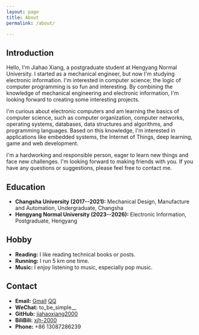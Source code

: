 ```yaml
---
layout: page
title: About
permalink: /about/

---
```


## Introduction

Hello, I'm Jiahao Xiang, a postgraduate student at Hengyang Normal University. I started as a mechanical engineer, but now I'm studying electronic information. I'm interested in computer science; the logic of computer programming is so fun and interesting. By combining the knowledge of mechanical engineering and electronic information, I'm looking forward to creating some interesting projects.

I'm curious about electronic computers and am learning the basics of computer science, such as computer organization, computer networks, operating systems, databases, data structures and algorithms, and programming languages. Based on this knowledge, I'm interested in applications like embedded systems, the Internet of Things, deep learning, game and web development.

I'm a hardworking and responsible person, eager to learn new things and face new challenges. I'm looking forward to making friends with you. If you have any questions or suggestions, please feel free to contact me.

## Education

- **Changsha University (2017--2021):** Mechanical Design, Manufacture and Automation, Undergraduate, Changsha
- **Hengyang Normal University (2023--2026):** Electronic Information, Postgraduate, Hengyang

## Hobby

- **Reading:** I like reading technical books or posts.
- **Running:** I run 5 km one time.
- **Music:** I enjoy listening to music, especially pop music.

## Contact

- **Email:** [Gmail](mailto:jiahaoxiang2000@gmail.com)  [QQ](mailto:simple.xjh@qq.com)
- **WeChat:** to_be_simple__
- **GitHub:** [jiahaoxiang2000](https://github.com/jiahaoxiang2000)
- **BiliBili:** [xjh-2000](https://space.bilibili.com/136606644)
- **Phone:** +86 13087286239
